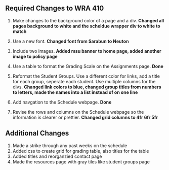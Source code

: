 ## Required Changes to WRA 410

1. Make changes to the background color of a page and a div. **Changed all pages background to white and the scheldue wrapper div to white to match**

2. Use a new font. **Changed font from Sarabun to Neuton**

3. Include two images. **Added msu banner to home page, added another image to policy page**

4. Use a table to format the Grading Scale on the Assignments page. **Done**

5. Reformat the Student Groups. Use a different color for links, add a title for each group, seperate each student. Use multiple columns for the divs. **Changed link colors to blue, changed group titles from numbers to letters, made the names into a list instead of on one line**

6. Add navgation to the Schedule webpage. **Done**

7. Revise the rows and columns on the Schedule webpage so the information is clearer or prettier. **Changed grid columns to 4fr 6fr 5fr** 

## Additional Changes 

1. Made a strike through any past weeks on the schedule
2. Added css to create grid for grading table, also titles for the table
3. Added titles and reorganzied contact page 
4. Made the resources page with gray tiles like student groups page  
